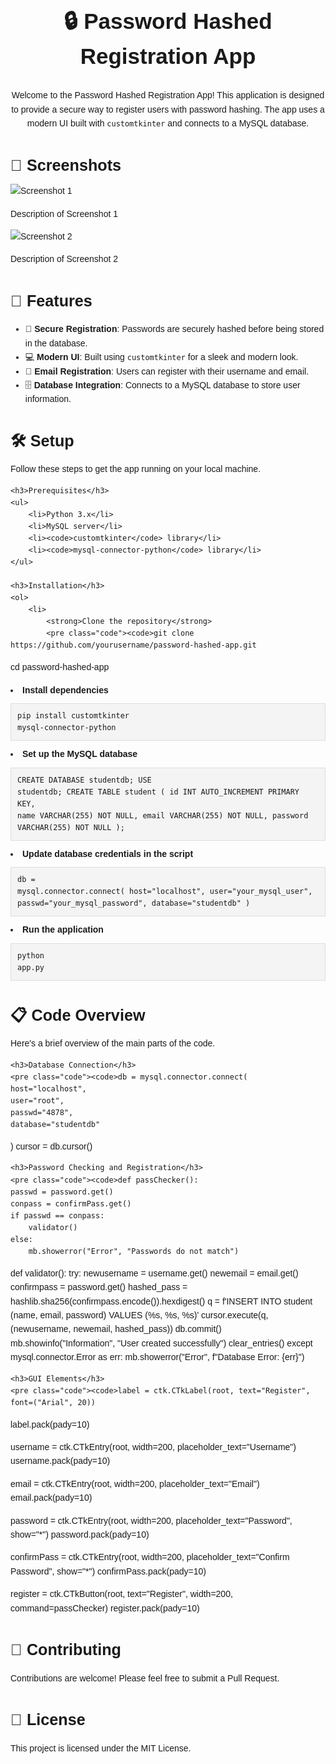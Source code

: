 <!DOCTYPE html>
<html lang="en">
<head>
    <meta charset="UTF-8">
    <meta name="viewport" content="width=device-width, initial-scale=1.0">
    <title>Password Hashed Registration App</title>
    <style>
        body {
            font-family: Arial, sans-serif;
            line-height: 1.6;
        }
        .header {
            text-align: center;
        }
        .header h1 {
            font-size: 2.5em;
        }
        .features, .setup, .code-overview, .contributing, .license {
            margin: 20px 0;
        }
        .screenshot {
            display: block;
            margin: 10px auto;
            max-width: 100%;
        }
        .section-title {
            font-size: 1.8em;
            margin-bottom: 10px;
        }
        .code {
            background-color: #f4f4f4;
            padding: 10px;
            border: 1px solid #ddd;
            margin: 10px 0;
        }
    </style>
</head>
<body>

<div class="header">
    <h1>🔒 Password Hashed Registration App</h1>
    <p>Welcome to the Password Hashed Registration App! This application is designed to provide a secure way to register users with password hashing. The app uses a modern UI built with <code>customtkinter</code> and connects to a MySQL database.</p>
</div>

<div class="screenshots">
    <h2 class="section-title">📸 Screenshots</h2>
    <img src="screenshots/screenshot1.png" alt="Screenshot 1" class="screenshot">
    <p>Description of Screenshot 1</p>
    <img src="screenshots/screenshot2.png" alt="Screenshot 2" class="screenshot">
    <p>Description of Screenshot 2</p>
</div>

<div class="features">
    <h2 class="section-title">🚀 Features</h2>
    <ul>
        <li>🔑 <strong>Secure Registration</strong>: Passwords are securely hashed before being stored in the database.</li>
        <li>💻 <strong>Modern UI</strong>: Built using <code>customtkinter</code> for a sleek and modern look.</li>
        <li>📧 <strong>Email Registration</strong>: Users can register with their username and email.</li>
        <li>🗄️ <strong>Database Integration</strong>: Connects to a MySQL database to store user information.</li>
    </ul>
</div>

<div class="setup">
    <h2 class="section-title">🛠️ Setup</h2>
    <p>Follow these steps to get the app running on your local machine.</p>

    <h3>Prerequisites</h3>
    <ul>
        <li>Python 3.x</li>
        <li>MySQL server</li>
        <li><code>customtkinter</code> library</li>
        <li><code>mysql-connector-python</code> library</li>
    </ul>

    <h3>Installation</h3>
    <ol>
        <li>
            <strong>Clone the repository</strong>
            <pre class="code"><code>git clone https://github.com/yourusername/password-hashed-app.git
cd password-hashed-app</code></pre>
        </li>
        <li>
            <strong>Install dependencies</strong>
            <pre class="code"><code>pip install customtkinter mysql-connector-python</code></pre>
        </li>
        <li>
            <strong>Set up the MySQL database</strong>
            <pre class="code"><code>CREATE DATABASE studentdb;
USE studentdb;
CREATE TABLE student (
    id INT AUTO_INCREMENT PRIMARY KEY,
    name VARCHAR(255) NOT NULL,
    email VARCHAR(255) NOT NULL,
    password VARCHAR(255) NOT NULL
);</code></pre>
        </li>
        <li>
            <strong>Update database credentials in the script</strong>
            <pre class="code"><code>db = mysql.connector.connect(
    host="localhost",
    user="your_mysql_user",
    passwd="your_mysql_password",
    database="studentdb"
)</code></pre>
        </li>
        <li>
            <strong>Run the application</strong>
            <pre class="code"><code>python app.py</code></pre>
        </li>
    </ol>
</div>

<div class="code-overview">
    <h2 class="section-title">📋 Code Overview</h2>
    <p>Here's a brief overview of the main parts of the code.</p>

    <h3>Database Connection</h3>
    <pre class="code"><code>db = mysql.connector.connect(
    host="localhost",
    user="root",
    passwd="4878",
    database="studentdb"
)
cursor = db.cursor()</code></pre>

    <h3>Password Checking and Registration</h3>
    <pre class="code"><code>def passChecker():
    passwd = password.get()
    conpass = confirmPass.get()
    if passwd == conpass:
        validator()
    else:
        mb.showerror("Error", "Passwords do not match")

def validator():
    try:
        newusername = username.get()
        newemail = email.get()
        confirmpass = password.get()
        hashed_pass = hashlib.sha256(confirmpass.encode()).hexdigest()
        q = f'INSERT INTO student (name, email, password) VALUES (%s, %s, %s)'
        cursor.execute(q, (newusername, newemail, hashed_pass))
        db.commit()
        mb.showinfo("Information", "User created successfully")
        clear_entries()
    except mysql.connector.Error as err:
        mb.showerror("Error", f"Database Error: {err}")</code></pre>

    <h3>GUI Elements</h3>
    <pre class="code"><code>label = ctk.CTkLabel(root, text="Register", font=("Arial", 20))
label.pack(pady=10)

username = ctk.CTkEntry(root, width=200, placeholder_text="Username")
username.pack(pady=10)

email = ctk.CTkEntry(root, width=200, placeholder_text="Email")
email.pack(pady=10)

password = ctk.CTkEntry(root, width=200, placeholder_text="Password", show="*")
password.pack(pady=10)

confirmPass = ctk.CTkEntry(root, width=200, placeholder_text="Confirm Password", show="*")
confirmPass.pack(pady=10)

register = ctk.CTkButton(root, text="Register", width=200, command=passChecker)
register.pack(pady=10)</code></pre>
</div>

<div class="contributing">
    <h2 class="section-title">🤝 Contributing</h2>
    <p>Contributions are welcome! Please feel free to submit a Pull Request.</p>
</div>

<div class="license">
    <h2 class="section-title">📄 License</h2>
    <p>This project is licensed under the MIT License.</p>
</div>

</body>
</html>
